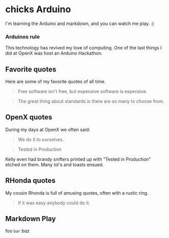 chicks Arduino
==============

I'm learning the Arduino and markdown, and you can watch me play.  :)

### Arduinos rule

This technology has revived my love of computing.  One of the last things I did at
OpenX was host an Arduino Hackathon.

Favorite quotes
---------------

Here are some of my favorite quotes of all time.

> Free software isn't free, but expensive software is expensive.

> The great thing about standards is there are so many to choose from.

OpenX quotes
------------

During my days at OpenX we often said:

> We do it to ourselves.

> Tested in Production

Kelly even had brandy snifters printed up with "Tested in Production" etched on them.  Many lol's and toasts ensued.

RHonda quotes
------------

My cousin Rhonda is full of amusing quotes, often with a rustic ring.

> If it was easy anybody could do it.

Markdown Play
-------------

foo `bar` *baz*
